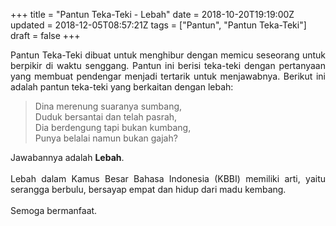 +++
title = "Pantun Teka-Teki - Lebah"
date = 2018-10-20T19:19:00Z
updated = 2018-12-05T08:57:21Z
tags = ["Pantun", "Pantun Teka-Teki"]
draft = false
+++

<div dir="ltr" style="text-align: left;" trbidi="on"><div style="text-align: justify;">Pantun Teka-Teki dibuat untuk menghibur dengan memicu seseorang untuk berpikir di waktu senggang. Pantun ini berisi teka-teki dengan pertanyaan yang membuat pendengar menjadi tertarik untuk menjawabnya. Berikut ini adalah pantun teka-teki yang berkaitan dengan lebah:</div><blockquote class="tr_bq">Dina merenung suaranya sumbang,<br />Duduk bersantai dan telah pasrah,<br />Dia berdengung tapi bukan kumbang,<br />Punya belalai namun bukan gajah?</blockquote><div style="text-align: justify;">Jawabannya adalah <b>Lebah</b>.<br /><br />Lebah dalam Kamus Besar Bahasa Indonesia (KBBI) memiliki arti, yaitu serangga berbulu, bersayap empat dan hidup dari madu kembang.</div><div style="text-align: justify;"><br /></div><div style="text-align: justify;">Semoga bermanfaat.</div></div>
